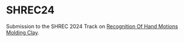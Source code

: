 # SHREC24
Submission to the SHREC 2024 Track on [Recognition Of Hand Motions Molding Clay](https://www.shrec.net/SHREC-2024-hand-motion/).
